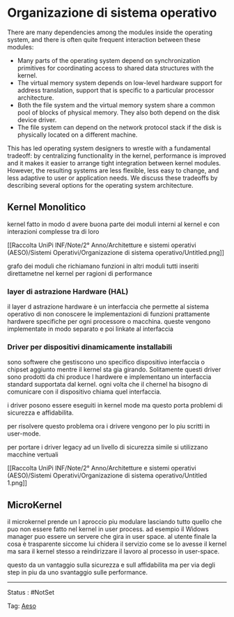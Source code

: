 # Organizazione di sistema operativo

There are many dependencies among the modules inside the operating
system, and there is often quite frequent interaction between these modules:

- Many parts of the operating system depend on synchronization primitives for
coordinating access to shared data structures with the kernel.
- The virtual memory system depends on low-level hardware support for address
translation, support that is specific to a particular processor architecture.
- Both the file system and the virtual memory system share a common pool of blocks of
physical memory. They also both depend on the disk device driver.
- The file system can depend on the network protocol stack if the disk is physically
located on a different machine.

This has led operating system designers to wrestle with a fundamental tradeoff: by
centralizing functionality in the kernel, performance is improved and it makes it easier to
arrange tight integration between kernel modules. However, the resulting systems are less
flexible, less easy to change, and less adaptive to user or application needs. We discuss
these tradeoffs by describing several options for the operating system architecture.

## Kernel Monolitico

kernel fatto in modo d avere buona parte dei moduli interni al kernel e con interazioni complesse tra di loro

[[Raccolta UniPi INF/Note/2° Anno/Architetture e sistemi operativi (AESO)/Sistemi Operativi/Organizazione di sistema operativo/Untitled.png]]

grafo dei moduli che richiamano funzioni in altri moduli tutti inseriti direttametne nel kernel per ragioni di performance

### layer di astrazione Hardware (HAL)

il layer d astrazione hardware è un interfaccia che permette al sistema operativo di non conoscere le implementazioni di funzioni prattamente hardwere specifiche per ogni processore o macchina. queste vengono implementate in modo separato e poi linkate al interfaccia

### Driver per dispositivi dinamicamente installabili

sono softwere che gestiscono uno specifico dispositivo interfaccia o chipset aggiunto mentre il kernel sta gia girando. Solitamente questi driver sono prodotti da chi produce l hardwere e implementano un interfaccia standard supportata dal kernel. ogni volta che il chernel ha bisogno di comunicare con il dispositivo chiama quel interfaccia.

i driver posono essere eseguiti in kernel mode ma questo porta problemi di sicurezza e affidabilita.

 per risolvere questo problema ora i drivere vengono per lo piu scritti in user-mode.

per portare i driver legacy ad un livello di sicurezza simile si utilizzano macchine vertuali

[[Raccolta UniPi INF/Note/2° Anno/Architetture e sistemi operativi (AESO)/Sistemi Operativi/Organizazione di sistema operativo/Untitled 1.png]]

## MicroKernel

il microkernel prende un l aproccio piu modulare lasciando tutto quello che puo non essere fatto nel kernel in user process. ad esempio il Widows manager puo essere un servere che gira in user space. al utente finale la cosa è trasparente siccome lui chidera il servizio come se lo avesse il kernel ma sara il kernel stesso a reindirizzare il lavoro al processo in user-space.

questo da un vantaggio sulla sicurezza e sull affidabilita ma  per via degli step in piu da uno svantaggio sulle performance.

---

Status : #NotSet

Tag: [Aeso](../../Architetture%20e%20sistemi%20operativi%20(AESO)%201e0e264228a748feabc5de07d5a770db.md)
